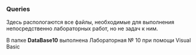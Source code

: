 ### Queries  

Здесь распологаются все файлы, необходимые для выполнения непосредственно лабораторных работ, но не задач к ним.

В папке **DataBase10** выполнена Лабораторная № 10 при помощи Visual Basic
